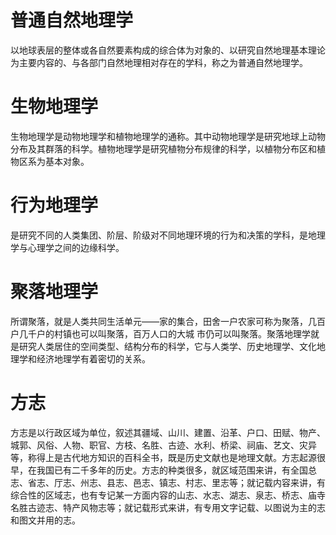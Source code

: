 # 普通自然地理学
以地球表层的整体或各自然要素构成的综合体为对象的、以研究自然地理基本理论为主要内容的、与各部门自然地理相对存在的学科，称之为普通自然地理学。

# 生物地理学
生物地理学是动物地理学和植物地理学的通称。其中动物地理学是研究地球上动物分布及其群落的科学。植物地理学是研究植物分布规律的科学，以植物分布区和植物区系为基本对象。

# 行为地理学
是研究不同的人类集团、阶层、阶级对不同地理环境的行为和决策的学科，是地理学与心理学之间的边缘科学。

# 聚落地理学
所谓聚落，就是人类共同生活单元——家的集合，田舍一户农家可称为聚落，几百户几千户的村镇也可以叫聚落，百万人口的大城 市仍可以叫聚落。聚落地理学就是研究人类居住的空间类型、结构分布的科学，它与人类学、历史地理学、文化地理学和经济地理学有着密切的关系。

# 方志
方志是以行政区域为单位，叙述其疆域、山川、建置、沿革、户口、田赋、物产、城郭、风俗、人物、职官、方枝、名胜、古迹、水利、桥梁、祠庙、艺文、灾异等，称得上是古代地方知识的百科全书，既是历史文献也是地理文献。方志起源很早，在我国已有二千多年的历史。方志的种类很多，就区域范围来讲，有全国总志、省志、厅志、州志、县志、邑志、镇志、村志、里志等；就记载内容来讲，有综合性的区域志，也有专记某一方面内容的山志、水志、湖志、泉志、桥志、庙寺名胜古迹志、特产风物志等；就记载形式来讲，有专用文字记载、以图说为主的志和图文并用的志。